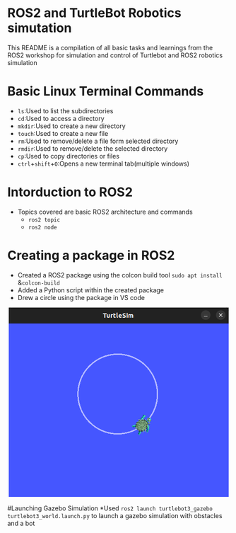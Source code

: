 # ROS2 and TurtleBot Robotics simutation
This README is a compilation of all basic tasks and learnings from the ROS2 workshop for simulation and control of Turtlebot and ROS2 robotics simulation 

# Basic Linux Terminal Commands
  - ```ls```:Used to list the subdirectories
  - ```cd```:Used to access a directory
  - ```mkdir```:Used to create a new directory
  - ```touch```:Used to create a new file
  - ```rm```:Used to remove/delete a file form selected directory
  - ```rmdir```:Used to remove/delete the selected directory
  - ```cp```:Used to copy directories or files
  - ```ctrl```+```shift```+```O```:Opens a new terminal tab(multiple windows)

# Intorduction to ROS2
  * Topics covered are basic ROS2 architecture and commands
    - ```ros2 topic```
    - ```ros2 node```

# Creating a package in ROS2
  * Created a ROS2 package using the colcon build tool ```sudo apt install``` &```colcon-build```
  * Added a Python script within the created package
  * Drew a circle using the package in VS code
<p align="center"> <img src="./img ROS/tsim png git.png">

#Launching Gazebo Simulation
  *Used ```ros2 launch turtlebot3_gazebo turtlebot3_world.launch.py``` to launch a gazebo simulation with obstacles and a bot

  

  

